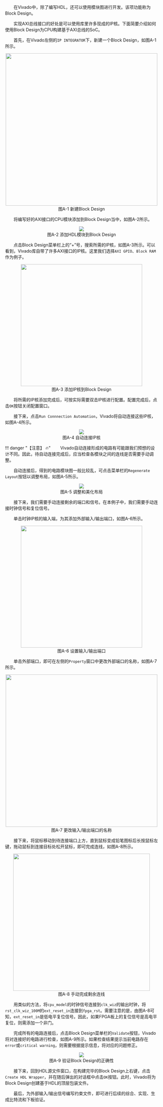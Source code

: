 &emsp;&emsp;在Vivado中，除了编写HDL，还可以使用模块图进行开发。该项功能称为Block Design。

&emsp;&emsp;实现AXI总线接口的好处是可以使用库里许多现成的IP核。下面简要介绍如何使用Block Design为CPU构建基于AXI总线的SoC。

&emsp;&emsp;首先，在Vivado左侧的`IP INTEGRATOR`下，新建一个Block Design，如图A-1所示。

<center><img src="../assets/a-1.png" width = 500></center>
<center>图A-1 新建Block Design</center>

&emsp;&emsp;将编写好的AXI接口的CPU模块添加到Block Design当中，如图A-2所示。

<center><img src="../assets/a-2.png" width = auto></center>
<center>图A-2 添加HDL模块到Block Design</center>

&emsp;&emsp;点击Block Design菜单栏上的“+”号，搜索所需的IP核，如图A-3所示。可以看到，Vivado库自带了许多AXI接口的IP核。这里我们选择`AXI GPIO`、`Block RAM`作为例子。

<center><img src="../assets/a-3.png" width = 400></center>
<center>图A-3 添加IP核到Block Design</center>

&emsp;&emsp;将所需的IP核添加完成后，可按实际需要双击IP核进行配置。配置完成后，点击`OK`按钮关闭配置窗口。

&emsp;&emsp;接下来，点击`Run Connnection Automation`，Vivado将自动连接这些IP核，如图A-4所示。

<center><img src="../assets/a-4.png" width = auto></center>
<center>图A-4 自动连接IP核</center>

!!! danger "【注意】 :fire:"
    &emsp;&emsp;Vivado自动连接形成的电路有可能跟我们预想的设计不同。因此，待自动连接完成后，应当检查各模块之间的连线是否需要手动调整。

&emsp;&emsp;自动连接后，得到的电路模块图一般比较乱，可点击菜单栏的`Regenerate Layout`按钮以调整布局，如图A-5所示。

<center><img src="../assets/a-5.png" width = auto></center>
<center>图A-5 调整和美化布局</center>

&emsp;&emsp;接下来，我们需要手动连接剩余的端口和信号。在本例子中，我们需要手动连接时钟信号和复位信号。

&emsp;&emsp;单击时钟IP核的输入端，为其添加外部输入/输出端口，如图A-6所示。

<center><img src="../assets/a-6.png" width = 400></center>
<center>图A-6 设置输入/输出端口</center>

&emsp;&emsp;单击外部端口，即可在左侧的`Property`窗口中更改外部端口的名称，如图A-7所示。

<center><img src="../assets/a-7.png" width = 500></center>
<center>图A-7 更改输入/输出端口的名称</center>

&emsp;&emsp;接下来，将鼠标移动到待连接端口上方，直到鼠标变成铅笔图标后长按鼠标左键，拖动鼠标到连接目标处松开鼠标，即可完成连线，如图A-8所示。

<center><img src="../assets/a-8.png" width = 450></center>
<center>图A-8 手动完成剩余连线</center>

&emsp;&emsp;用类似的方法，将`cpu_model`的时钟信号连接到`clk_wiz`的输出时钟，将`rst_clk_wiz_100M`的`ext_reset_in`连接到`fpga_rst`。需要注意的是，由图A-8可知，`ext_reset_in`是低电平复位信号。因此，如果FPGA板上的复位信号是高电平复位，则需添加一个非门。

&emsp;&emsp;完成所有的电路连接后，点击Block Design菜单栏的`Validate`按钮，Vivado将对连接好的电路进行检查，如图A-9所示。如果检查结果提示当前电路存在`error`或`critical warning`，则需要根据提示信息，将对应的问题修正。

<center><img src="../assets/a-9.png" width = auto></center>
<center>图A-9 验证Block Design的正确性</center>

&emsp;&emsp;接下来，回到HDL源文件窗口，在构建完毕的Block Design上右键，点击`Create HDL Wrapper`，并在随后弹出的对话框中点击`OK`按钮。此时，Vivado将为Block Design创建基于HDL的顶层包装文件。

&emsp;&emsp;最后，为外部输入/输出信号编写约束文件，即可进行后续的综合、实现、生成比特流和下板验证。
